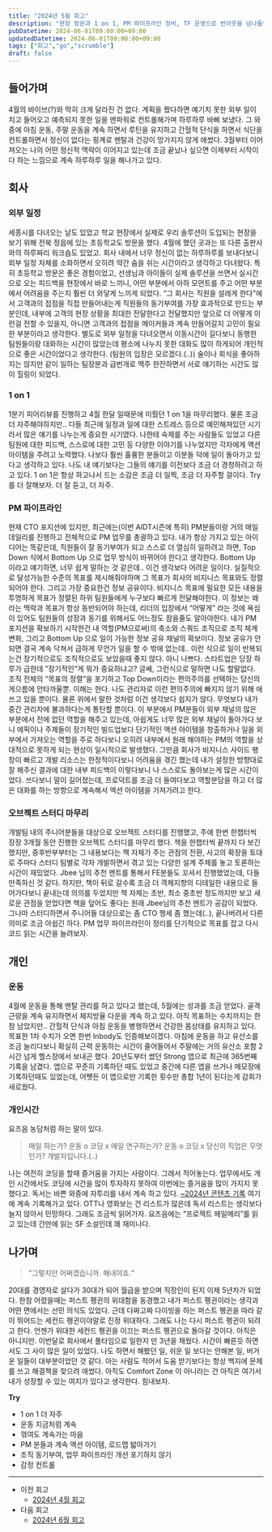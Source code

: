 ```yaml
---
title: "2024년 5월 회고"
description: "현장 방문과 1 on 1, PM 파이프라인 정비, TF 운영으로 번아웃을 넘나들던 5월을 어떻게 관리했는지, 동료와의 번개 대화가 준 위로와 동기, 운동·식단 루틴을 유지하는 방법을 공유하며 팀 동기부여 전략을 고민한 회고 글이다. 특히 TF 운영 노하우와 동료 인정 문화에 대한 생각, 조직에 필요한 제도 개선 아이디어를 정리했고, 이를 다음 분기에 실험할 계획도 덧붙였다."
pubDatetime: 2024-06-01T09:00:00+09:00
updatedDatetime: 2024-06-01T09:00:00+09:00
tags: ["회고","go","scrumble"]
draft: false
---
```


## 들어가며

4월의 바이브(?)와 딱히 크게 달라진 건 없다. 계획을 짰다하면 예기치 못한 외부 일이 치고 들어오고 예측되지 못한 일을 맨파워로 컨트롤해가며 하루하루 바삐 보냈다. 그 와중에 아침 운동, 주말 운동을 계속 하면서 루틴을 유지하고 간헐적 단식을 하면서 식단을 컨트롤하면서 정신이 없다는 핑계로 멘탈과 건강이 망가지지 않게 애썼다. 3월부터 이어져오는 나의 어떤 정신적 맥락이 이어지고 있는데 조금 끝났나 싶으면 이제부터 시작이다 하는 느낌으로 계속 하루하루 일을 해나가고 있다.

## 회사

### 외부 일정

세종시를 다녀오는 날도 있었고 학교 현장에서 실제로 우리 솔루션이 도입되는 현장을 보기 위해 전북 정읍에 있는 초등학교도 방문을 했다. 4월에 했던 곳과는 또 다른 출판사와의 하루짜리 워크숍도 있었고. 회사 내에서 너무 정신이 없는 하루하루를 보내다보니 외부 일정 자체를 소화하면서 오히려 약간 숨을 쉬는 시간이라고 생각하고 다녀왔다. 특히 초등학교 방문은 좋은 경험이었고, 선생님과 아이들이 실제 솔루션을 쓰면서 실시간으로 오는 피드백을 현장에서 바로 느끼니, 어떤 부분에서 아하 모먼트를 주고 어떤 부분에서 어려움을 주는지 훨씬 더 와닿게 느끼게 되었다. “그 회사는 직원을 설레게 한다”에서 고객과의 접점을 직접 만들어내는게 직원들의 동기부여를 가장 효과적으로 만드는 부분인데, 내부에 고객의 현장 상황을 최대한 전달한다고 전달했지만 앞으로 더 어떻게 이런걸 전할 수 있을지, 아니면 고객과의 접점을 메이커들과 계속 만들어갈지 고민이 필요한 부분이라고 생각한다.
별도로 외부 일정을 다녀오면서 이동시간이 길다보니 동행한 팀원들이랑 대화하는 시간이 많았는데 평소에 나누지 못한 대화도 많이 하게되어 개인적으로 좋은 시간이었다고 생각한다. (팀원의 입장은 모르겠다.(..))
술이나 회식을 좋아하지는 않지만 같이 일하는 팀장분과 급번개로 맥주 한잔하면서 서로 얘기하는 시간도 많이 힐링이 되었다.

### 1 on 1

1분기 피어리뷰를 진행하고 4월 한달 일때문에 미뤘던 1 on 1을 마무리했다. 물론 조금 더 자주해야하지만.. 다들 최근에 일정과 일에 대한 스트레스 등으로 예민해져있던 시기라서 많은 얘기를 나누는게 중요한 시기였다. 나한테 숙제를 주는 사람들도 있었고 다른 팀원에 대한 피드백, 스스로에 대한 고민 등 다양한 이야기를 나누었지만 각자에게 액션 아이템을 주려고 노력했다. 나보다 훨씬 훌륭한 분들이고 이분들 덕에 일이 돌아가고 있다고 생각하고 있다. 나도 내 얘기보다는 그들의 얘기를 이전보다 조금 더 경청하려고 하고 있다. 1 on 1은 항상 하고나서 드는 소감은 조금 더 일찍, 조금 더 자주할 걸이다. Try를 더 잘해보자. 더 잘 듣고, 더 자주.

### PM 파이프라인

현재 CTO 포지션에 있지만, 최근에는(이번 AIDT시즌에 특히) PM분들이랑 거의 매일 데일리를 진행하고 전체적으로 PM 업무를 총괄하고 있다. 내가 항상 가지고 있는 아이디어는 똑같은데, 직원들이 잘 동기부여가 되고 스스로 더 열심히 일하려고 하면, Top Down 식에서 Bottom Up 으로 업무 방식이 바뀌어야 한다고 생각한다. Bottom Up 이라고 얘기하면, 너무 쉽게 말하는 것 같은데.. 이건 생각보다 어려운 일이다. 실질적으로 달성가능한 수준의 목표를 제시해줘야하며 그 목표가 회사의 비지니스 목표와도 정렬되어야 한다. 그리고 가장 중요한건 정보 공유이다. 비지니스 목표에 필요한 모든 내용을 투명하게 목표가 정렬된 하위 팀원들에게 누구보다 빠르게 전달해야한다. 이 정보는 왜 라는 맥락과 목표가 항상 동반되어야 하는데, 리더의 입장에서 “어떻게” 라는 것에 욕심이 있어도 팀원들의 성장과 동기를 위해서도 어느정도 참을줄도 알아야한다.
내가 PM 포지션을 확보하기 시작한건 내 역할(PM으로써)의 축소와 스쿼드 조직으로 조직 체계 변화, 그리고 Bottom Up 으로 일이 가능한 정보 공유 채널의 확보이다. 정보 공유가 안되면 결국 계속 닥쳐서 급하게 무언가 일을 할 수 밖에 없는데.. 이런 식으로 일이 반복되는건 장기적으로도 조직적으로도 보았을때 좋지 않다. 아니 나쁘다.
스타트업은 당장 하루가 급한데 ”장기적인“게 뭐가 중요하냐고? 글쎄, 그런식으로 말하면 나도 할말없다. 조직 전체의 “목표의 정렬”을 포기하고 Top Down이라는 편의주의를 선택하는 당신의 게으름에 안타까울뿐. 이해는 한다. 나도 관리자로 이런 편의주의에 빠지지 않기 위해 애쓰고 있을 뿐이다. 물론 위에서 말한 것처럼 이건 생각보다 쉽지가 않다. 무엇보다 내가 중간 관리자에 불과하다는게 통탄할 뿐이다.
이 부분에서 PM분들이 외부 채널의 많은 부분에서 전에 없던 역할을 해주고 있는데, 아쉽게도 너무 많은 외부 채널이 돌아가다 보니 에픽이나 주제들이 장기적인 빌드업보다 단기적인 액션 아이템을 창출하거나 일을 외부에서 가져오는 역할을 주로 하다보니 오히려 내부에서 원래 해야하는 PM의 역할을 상대적으로 못하게 되는 현상이 일시적으로 발생했다. 그만큼 회사가 비지니스 사이드 팽창이 빠르고 개발 리소스는 한정적이다보니 어려움을 겪긴 했는데 내가 설정한 방향대로 잘 해주신 결과에 대한 내부 피드백이 이렇다보니 나 스스로도 돌아보는게 많은 시간이었다. 쓰다보니 말이 길어졌는데, 프로덕트를 조금 더 들여다보고 역할분담을 하고 더 많은 대화를 하는 방향으로 계속해서 액션 아이템을 가져가려고 한다.

### 오브젝트 스터디 마무리

개발팀 내의 주니어분들을 대상으로 오브젝트 스터디를 진행했고, 주에 한번 한챕터씩 장장 3개월 동안 진행한 오브젝트 스터디를 마무리 했다. 책을 한챕터씩 끝까지 다 보긴 했지만, 중후반부부터는 그 내용보다는 책 자체가 주는 관점의 전환, 사고의 확장을 토대로 주마다 스터디 팀별로 각자 개발하면서 겪고 있는 다양한 설계 주제를 놓고 토론하는 시간이 재밌었다. Jbee 님의 추천 멘트를 통해서 FE분들도 꼬셔서 진행했었는데, 다들 만족하신 것 같다. 하지만, 책이 뒤로 갈수록 조금 더 객체지향의 디테일한 내용으로 들어가다보니 끝내는데 의의를 두었지만 책 자체는 초반, 최소 중초반 정도까지만 보고 새로운 관점을 얻었다면 책을 덮어도 좋다는 원래 Jbee님의 추천 멘트가 공감이 되었다. 그나마 스터디하면서 주니어들 대상으로는 좀 CTO 행세 좀 했는데(..), 끝나버려서 다른 의미로 조금 아쉽긴 하다. PM 업무 파이프라인이 정리를 단기적으로 목표를 잡고 다시 코드 읽는 시간을 늘려보자.

## 개인

### 운동

4월에 운동을 통해 멘탈 관리를 하고 있다고 했는데, 5월에는 성과를 조금 얻었다. 골격근량을 계속 유지하면서 체지방율 다운을 계속 하고 있다. 아직 목표하는 수치까지는 한참 남았지만.. 간헐적 단식과 아침 운동을 병행하면서 건강한 몸상태를 유지하고 있다. 목표한 1차 수치가 오면 한번 Inbody도 인증해보이겠다. 아침에 운동을 하고 유산소를 조금 늘리다보니 확실히 근력 운동하는 시간이 줄어들어서 주말에는 거의 유산소 포함 2시간 넘게 헬스장에서 보내곤 했다. 20년도부터 썼던 Strong 앱으로 최근에 365번째 기록을 남겼다. 앱으로 꾸준히 기록하던 때도 있었고 중간에 다른 앱을 쓰거나 메모장에 기록하던때도 있었는데, 어쨋든 이 앱으로만 기록한 횟수만 총합 1년이 된다는게 감회가 새로웠다.

### 개인시간

요즈음 농담처럼 하는 말이 있다.

 > 
 > 매일 하는가? 운동 o 코딩 x
 > 매일 연구하는가? 운동 o 코딩 x
 > 당신의 직업은 무엇인가? 개발자입니다.(..)

나는 여전히 코딩을 할때 즐거움을 가지는 사람이다. 그래서 적어놓는다. 업무에서도 개인 시간에서도 코딩에 시간을 많이 투자하지 못하여 이번에는 즐거움을 많이 가지지 못했다고.
독서는 바쁜 와중에 자투리를 내서 계속 하고 있다. [~2024년 콘텐츠 기록](../book/~2024%E1%84%82%E1%85%A7%E1%86%AB%20%E1%84%8F%E1%85%A9%E1%86%AB%E1%84%90%E1%85%A6%E1%86%AB%E1%84%8E%E1%85%B3%20%E1%84%80%E1%85%B5%E1%84%85%E1%85%A9%E1%86%A8.md) 여기에 계속 기록해가고 있다. OTT나 영화보는 건 리스트가 많은데 독서 리스트는 생각보다 늘지 않아서 민망하다. 그래도 조금씩 읽어가자. 요즈음에는 “프로젝트 헤일메리”를 읽고 있는데 간만에 읽는 SF 소설인데 꽤 재미나다.

## 나가며

 > 
 > ”그렇지만 어쩌겠습니까. 해내야죠.“

20대를 경영자로 살다가 30대가 되어 월급을 받으며 직장인이 된지 이제 5년차가 되었다. 한참 어렸을때는 퍼스트 펭귄의 위대함을 동경했고 내가 퍼스트 펭귄이라는 생각과 어떤 면에서는 선민 의식도 있었다. 근데 다짜고짜 다이빙을 하는 퍼스트 펭귄을 따라 같이 뛰어드는 세컨드 펭귄이야말로 진정 위대하다.
그래도 나는 다시 퍼스트 펭귄이 되려고 한다. 언젠가 위대한 세컨드 펭귄을 이끄는 퍼스트 펭귄으로 돌아갈 것이다. 아직은 아니지만.
이번달로 회사에서 풀타임으로 일한지 만 3년을 채웠다. 시간이 빠른듯 하면서도 그 사이 많은 일이 있었다. 나도 하면서 해봤던 일, 쉬운 일 보다는 안해본 일, 버거운 일들이 대부분이었던 것 같다. 아는 사람도 적어서 도움 받기보다는 항상 백지에 문제를 쓰고 해결책을 찾으려 애썼다. 아직도 Comfort Zone 이 아니라는 건 아직은 여기서 내가 성장할 수 있는 여지가 있다고 생각한다. 힘내보자.

**Try**

* 1 on 1 더 자주
* 운동 지금처럼 계속
* 꺾여도 계속가는 마음
* PM 분들과 계속 액션 아이템, 로드맵 밟아가기
* 조직 동기부여, 업무 파이프라인 개선 포기하지 않기
* 감정 컨트롤

---

* 이전 회고
  * [2024년 4월 회고](2024%E1%84%82%E1%85%A7%E1%86%AB%204%E1%84%8B%E1%85%AF%E1%86%AF%20%E1%84%92%E1%85%AC%E1%84%80%E1%85%A9.md)
* 다음 회고
  * [2024년 6월 회고](2024%E1%84%82%E1%85%A7%E1%86%AB%206%E1%84%8B%E1%85%AF%E1%86%AF%20%E1%84%92%E1%85%AC%E1%84%80%E1%85%A9.md)
